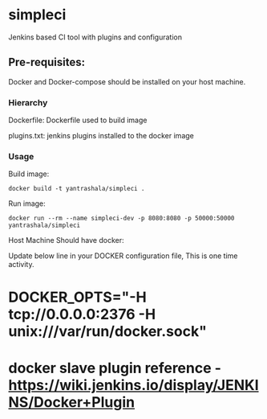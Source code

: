 # simpleci
Jenkins based CI tool with plugins and configuration

## Pre-requisites:
Docker and Docker-compose should be installed on your host machine.

### Hierarchy

Dockerfile: Dockerfile used to build image

plugins.txt: jenkins plugins installed to the docker image

### Usage

Build image:

```shell
docker build -t yantrashala/simpleci .
```

Run image:

```shell
docker run --rm --name simpleci-dev -p 8080:8080 -p 50000:50000 yantrashala/simpleci
```

Host Machine Should have docker:

Update below line in your DOCKER configuration file, This is one time activity. 
# DOCKER_OPTS="-H tcp://0.0.0.0:2376 -H unix:///var/run/docker.sock"
# docker slave plugin reference - https://wiki.jenkins.io/display/JENKINS/Docker+Plugin 